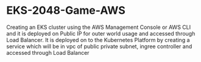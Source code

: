 # EKS-2048-Game-AWS
 Creating an EKS cluster using the AWS Management Console or AWS CLI and it is deployed on Public IP for outer world usage and accessed through Load Balancer. It is deployed on to the Kubernetes Platform by creating a service which will be in vpc of public private subnet, ingree controller and accessed through Load Balancer
